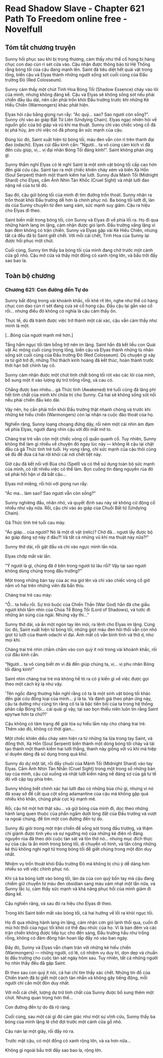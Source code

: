 # Read Shadow Slave - Chapter 621 Path To Freedom online free - Novelfull

## Tóm tắt chương truyện

Sunny hồi phục sau khi bị trọng thương, cảm thấy như thể cổ họng bị hàng chục con dao cùn rỉ sét cứa vào. Cậu nhận được thông báo từ Hệ Thống rằng bóng tối của cậu đang mạnh lên. Saint đã tiêu diệt hết quái vật trong lồng, biến cậu và Elyas thành những người sống sót cuối cùng của Đấu trường Đỏ (Red Colosseum).

Sunny cảm thấy một chút Tinh Hoa Bóng Tối (Shadow Essence) chảy vào lõi của mình, nhưng không đáng kể. Cậu và Elyas sẽ không sống sót nếu phải chiến đấu lâu dài, nên cần phải trốn khỏi Đấu trường trước khi những Kẻ Hiếu Chiến (Warmongers) khác phát hiện.

Elyas hỏi cậu bằng giọng run rẩy: "Ác quỷ... sao? Sao ngươi còn sống?". Sunny chỉ vào áo giáp Bất Tử Liên (Undying Chain). Elyas ngạc nhiên hỏi về nguồn gốc của bộ giáp và vũ khí ma thuật. Sunny chỉ vào chiếc vòng cổ đã bị phá hủy, ám chỉ việc nó đã phong ấn sức mạnh của cậu.

Đúng lúc đó, Saint xuất hiện từ bóng tối, máu đen vẫn còn rỉ trên thanh đại đao (odachi). Elyas cúi đầu kính cẩn: "Ngươi... ta vô cùng cảm kích vì đã đến cứu giúp, vị... vị đại nhân Bóng Tối đáng kính!". Saint không phản ứng gì.

Sunny thầm nghĩ Elyas có lẽ nghĩ Saint là một sinh vật bóng tối cấp cao hơn đến giải cứu cậu. Saint tạo ra một chiếc khiên cháy xém và biến Xà Hồn (Soul Serpent) thành một thanh kiếm hai lưỡi. Sunny đưa Mảnh Tối (Midnight Shard) cho Elyas, cầm Ánh Nhìn Tàn Khốc (Cruel Sight) và nhặt lưỡi đao nặng nề của tư tế đỏ.

Sau đó, cậu gửi bóng tối của mình đi tìm đường trốn thoát. Sunny nhận ra trốn thoát khỏi Đấu trường dễ hơn là chinh phục nó. Ba bóng tối lướt đi, làn da của Sunny chuyển từ đen sang xám, sức mạnh suy giảm. Cậu ra hiệu cho Elyas đi theo.

Saint biến mất trong bóng tối, còn Sunny và Elyas đi về phía lối ra. Họ đi qua những hành lang im lặng, cảm nhận được gió lạnh. Đấu trường vắng lặng vì ban đêm không có trận chiến. Sunny và Elyas gặp vài Kẻ Hiếu Chiến, nhưng tất cả đều đã bị Saint giết chết. Với mỗi cái chết, Tinh Hoa của Sunny lại được hồi phục một chút.

Cuối cùng, Sunny tìm thấy ba bóng tối của mình đang chờ trước một cánh cửa gỗ nhỏ. Cậu mở cửa và thấy một đồng cỏ xanh rộng lớn, và bầu trời đầy sao bao la.

## Toàn bộ chương

### Chương 621: Con đường đến Tự do

Sunny bất động trong vài khoảnh khắc, rồi khẽ rít lên, nghe như thể có hàng chục con dao cùn rỉ sét đang cưa xẻ cổ họng cậu. Đầu cậu lại gắn vào cổ rồi... nhưng điều đó không có nghĩa là cậu cảm thấy ổn.

Thực tế, dù đã tránh được việc trở thành một cái xác, cậu vẫn cảm thấy như mình là một.

[...Bóng của ngươi mạnh mẽ hơn.]

Tầng hầm ngục tối tăm bỗng trở nên im lặng. Saint hẳn đã kết liễu con Quái vật Ác mộng cuối cùng trong lồng, biến cậu và Elyas thành những tù nhân sống sót cuối cùng của Đấu trường Đỏ (Red Colosseum). Dù chuyện gì xảy ra từ giờ trở đi, những Thử thách kinh hoàng đã kết thúc, hoàn thành trước thời hạn bởi chính tay cô.

Sunny cảm nhận được một chút tinh chất bóng tối rót vào các lõi của mình, bổ sung một ít vào lượng dự trữ trống rỗng, và cau có.

Chẳng được bao nhiêu... gã Thức tỉnh (Awakened) trẻ tuổi cũng đã lãng phí hết tinh chất của mình khi chữa trị cho Sunny. Cả hai sẽ không sống sót nổi nếu phải chiến đấu kéo dài.

Vậy nên, họ cần phải trốn khỏi Đấu trường thật nhanh chóng và trước khi những kẻ hiếu chiến (Warmongers) còn lại nhận ra cuộc đào thoát của họ.

Nghiến răng, Sunny loạng choạng đứng dậy, rồi ném một cái nhìn ảm đạm về phía Elyas, người đang nhìn cậu với đôi mắt mở to.

Chàng trai trẻ vẫn còn một chiếc vòng cổ quấn quanh cổ. Tuy nhiên, Sunny không thể làm gì nhiều về chuyện đó ngay lúc này — không lẽ cậu lại chặt đầu cả gã Thức tỉnh trẻ tuổi. Hy vọng rằng, chỉ sức mạnh của cậu thôi cũng sẽ đủ để đưa cả hai rời khỏi cái nơi chết tiệt này.

Giờ cậu đã kết nối với Bùa chú (Spell) và có thể sử dụng toàn bộ sức mạnh của mình, có rất nhiều việc có thể làm. Bọn cuồng tín đáng nguyền rủa đó sẽ phải hối hận vì đã bắt cậu...

Elyas mở miệng, rồi hỏi với giọng run rẩy:

"Ác ma... làm sao? Sao ngươi vẫn còn sống?"

Sunny nghiêng đầu, nhăn nhó, và quyết định sau này sẽ không cử động cổ nhiều như vậy nữa. Rồi, cậu chỉ vào áo giáp của Chuỗi Bất tử (Undying Chain).

Gã Thức tỉnh trẻ tuổi cau mày.

"Áo giáp... của ngươi? Nó là một di vật (relic)? Chờ đã... ngươi lấy được bộ áo giáp đáng sợ này ở đâu?! Và tất cả những vũ khí ma thuật này nữa?!"

Sunny thở dài, rồi gật đầu và chỉ vào ngực mình lần nữa.

Elyas chớp mắt vài lần.

"Ý ngươi là gì, chúng đã ở bên trong ngươi từ lâu rồi? Vậy tại sao ngươi không dùng chúng trong đấu trường?"

Một trong những bàn tay của ác ma giơ lên và chỉ vào chiếc vòng cổ giờ nằm vô hại trên những viên đá bẩn thỉu.

Chàng trai trẻ cau mày:

"Ồ... ta hiểu rồi. Sự trói buộc của Chiến Thần (War God) hẳn đã che giấu ngươi khỏi tầm nhìn của Chúa Tể Bóng Tối (Lord of Shadows), và tước đi những ân sủng của ngài. Nhưng vậy thì..."

Sunny thở dài, và ấn một ngón tay lên môi, ra lệnh cho Elyas im lặng. Cùng lúc đó, Saint xuất hiện từ bóng tối, những giọt máu đen hôi thối vẫn còn nhỏ giọt từ lưỡi của thanh odachi vĩ đại. Ánh mắt cô vẫn bình tĩnh và thờ ơ, như mọi khi.

Chàng trai trẻ nhìn chằm chằm vào con quỷ ít nói trong vài khoảnh khắc, rồi cúi đầu kính cẩn.

"Ngươi... ta vô cùng biết ơn vì đã đến giúp chúng ta, vị... vị phu nhân Bóng tối đáng kính!"

Saint nhìn chàng trai trẻ mà không hề tỏ ra có ý kiến gì về việc được gọi theo một cách kỳ lạ như vậy.

'Tên ngốc đáng thương hẳn nghĩ rằng cô ta là một sinh vật bóng tối khác đến giải cứu đồng loại của mình... ý là ta. Và đánh giá theo phản ứng này, cậu ta dường như cũng tin rằng cô ta là bậc tiền bối của ta trong hệ thống phân cấp Bóng tối... cái quái gì vậy, tại sao bọn thiếu niên luôn tin rằng Saint крутые hơn ta chứ?!'

Cậu không có tâm trạng để giải tỏa sự hiểu lầm này cho chàng trai trẻ. Thêm vào đó, không có thời gian...

Một chiếc khiên diều cháy xém hiện ra từ những tia lửa trong tay Saint, và đồng thời, Xà Hồn (Soul Serpent) biến thành một dòng bóng tối chảy và tái tạo thành một thanh kiếm hai lưỡi thẳng, thanh này giống với vũ khí mà hiệp sĩ duyên dáng đã sử dụng trong quá khứ.

Sunny do dự một lát, rồi đẩy chuôi của Mảnh Tối (Midnight Shard) vào tay Elyas. Cầm Ánh Nhìn Tàn Nhẫn (Cruel Sight) trong một trong số những bàn tay của mình, cậu cúi xuống và nhặt lưỡi kiếm nặng nề đáng sợ của gã tư tế đỏ với cặp tay phía trên.

Sunny không biết chính xác hai lưỡi đao có những bùa chú gì, nhưng vì nó đã xoay sở để cắt qua cột sống adamantine của cậu mà không gặp quá nhiều khó khăn, chúng phải cực kỳ mạnh mẽ.

Rồi, cậu hít một hơi thật sâu... và gửi bóng của mình đi, dọc theo những hành lang quen thuộc của phần ngầm dưới lòng đất của Đấu trường và vượt ra ngoài chúng, để tìm một con đường đến tự do.

Sunny đủ giỏi trong một trận chiến để sống sót trong đấu trường, và thậm chí giành được tình yêu và sự ngưỡng mộ của những kẻ điên rồ đáng nguyền rủa đã theo dõi cuộc tàn sát và tôn thờ nó... nhưng mục đích thực sự của cậu là ẩn mình trong bóng tối, di chuyển vô hình, và tấn công những kẻ thù không nghi ngờ từ trong bóng tối để giết chúng trong một đòn duy nhất.

Nhiệm vụ trốn thoát khỏi Đấu trường Đỏ mà không bị chú ý dễ dàng hơn nhiều so với việc chinh phục nó.

Khi cả ba bóng lướt vào bóng tối, làn da của con quỷ bốn tay mà cậu đang chiếm giữ chuyển từ màu đen obsidian sang màu xám nhạt một lần nữa, và Sunny lắc lư, cảm thấy sức mạnh và khả năng phục hồi của mình giảm đi đáng kể.

Cậu nghiến răng, và sau đó ra hiệu cho Elyas đi theo.

Trong khi Saint biến mất vào bóng tối, cả hai hướng về lối ra khỏi ngục tối.

Họ đi qua những hành lang im lặng, cảm nhận cơn gió lạnh thổi qua, cuốn đi mùi hôi thối của ngục tối khỏi cơ thể đau nhức của họ. Vì là ban đêm và các trận chiến không được tiếp tục cho đến sáng, Đấu trường hầu như trống rỗng, không có đám đông hân hoan lấp đầy nó vào ban ngày.

Đây đó, Sunny và Elyas vẫn chạm trán với những kẻ hiếu chiến (Warmongers) — những người, có lẽ, có nhiệm vụ duy trì, dọn dẹp và chuẩn bị đấu trường cho cuộc tàn sát ngày hôm sau. Tuy nhiên, tất cả những người họ nhìn thấy đều đã gặp Saint.

Đi theo sau con quỷ ít nói, cả hai chỉ tìm thấy xác chết. Những tín đồ của Chiến tranh đã bị giết một cách tàn nhẫn và không gây tiếng động, mỗi người chỉ cần một đòn duy nhất.

Với mỗi cái chết, lượng dự trữ tinh chất của Sunny được bổ sung thêm một chút. Nhưng quan trọng hơn thế...

Con đường đến tự do đã rõ ràng.

Cuối cùng, sau một cái gì đó cảm giác như một sự vĩnh cửu, Sunny thấy ba bóng của mình lặng lẽ chờ đợi trước một cánh cửa gỗ nhỏ.

Cậu nán lại một giây, rồi đẩy nó ra.

Trước mặt cậu, có một đồng cỏ xanh rộng lớn, và xa hơn nữa...

Không gì ngoài bầu trời đầy sao bao la, rộng lớn.